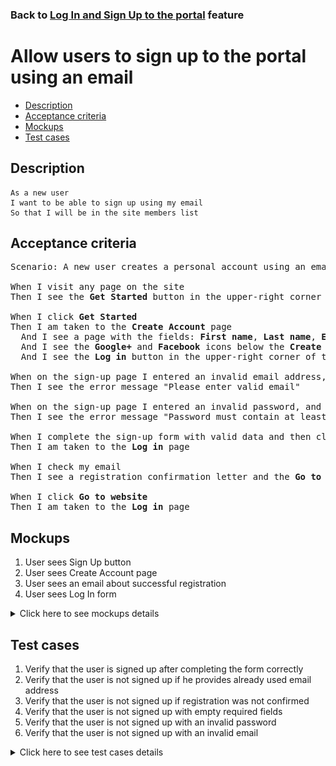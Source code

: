 ### Back to [Log In and Sign Up to the portal](../../) feature

# Allow users to sign up to the portal using an email

- [Description](#description)
- [Acceptance criteria](#acceptance-criteria)
- [Mockups](#mockups)
- [Test cases](#test-cases)

## Description

    As a new user
    I want to be able to sign up using my email
    So that I will be in the site members list

## Acceptance criteria

<pre>
Scenario: A new user creates a personal account using an email

When I visit any page on the site
Then I see the <b>Get Started</b> button in the upper-right corner of the page

When I click <b>Get Started</b>
Then I am taken to the <b>Create Account</b> page
  And I see a page with the fields: <b>First name</b>, <b>Last name</b>, <b>Email</b>, <b>Password</b>, and the <b>Sign up</b> button
  And I see the <b>Google+</b> and <b>Facebook</b> icons below the <b>Create Account</b> label
  And I see the <b>Log in</b> button in the upper-right corner of the page next to the label "Already have an account?" on the left

When on the sign-up page I entered an invalid email address, and then click <b>Sign up</b>
Then I see the error message "Please enter valid email"

When on the sign-up page I entered an invalid password, and click <b>Sign up</b>
Then I see the error message "Password must contain at least 8 characters (letters and numbers)"

When I complete the sign-up form with valid data and then click <b>Sign up</b>
Then I am taken to the <b>Log in</b> page

When I check my email
Then I see a registration confirmation letter and the <b>Go to website</b> button

When I click <b>Go to website</b>
Then I am taken to the <b>Log in</b> page
</pre>

## Mockups

1. User sees Sign Up button
2. User sees Create Account page
3. User sees an email about successful registration
4. User sees Log In form

<details>
  <summary>Click here to see mockups details</summary>

**1. User sees Sign Up button:**

![User sees Sign Up button](/products/sport_news_portal/web_application_features/log_in_and_sign_up/images/home_page_logged_out_user.png)

**2. User sees Create Account page:**

![User sees Create Account page](/products/sport_news_portal/web_application_features/log_in_and_sign_up/images/sing_up_empty_form.png)

**3. User sees an email about successful registration:**

![User sees an email about successful registration](/products/sport_news_portal/web_application_features/log_in_and_sign_up/images/email_successful_sing_up.png)

**4. User sees Log In form:**

![User sees Log In form](/products/sport_news_portal/web_application_features/log_in_and_sign_up/images/log_in_empty_form.png)

</details>

## Test cases

1. Verify that the user is signed up after completing the form correctly
2. Verify that the user is not signed up if he provides already used email address
3. Verify that the user is not signed up if registration was not confirmed
4. Verify that the user is not signed up with empty required fields
5. Verify that the user is not signed up with an invalid password
6. Verify that the user is not signed up with an invalid email

<details>
  <summary>Click here to see test cases details</summary>

### **#1. Verify that the user is signed up after completing the form correctly**

|Preconditions|Steps|Expected result
------|-------|----------
|- Go to Sport News home page</br>- Not logged in to the account|1) In the upper-right corner of the page, click **Get Started**</br>2) Enter valid data to all required fields on the **Create Account** page</br>3) Click **Sign Up**</br>4) Check the entered email inbox</br>5) In the subscription confirmation email, click **Go to website**|4) User received the subscription confirmation email</br>6) User goes to the **Log in** page and is able to log in with the data used for the sign-up|

### **#2. Verify that the user is not signed up if he provides already used email address**

|Preconditions|Steps|Expected result
------|-------|----------
|- Go to Sport News home page</br>- Not logged in to the account</br>- The user already has an account on Sport News site|1) Click **Get Started**</br>2) Enter valid data to all required fields on the **Create Account** page</br>3) Enter the email of an already registered user</br>4) Click **Sign up**|4) User receives the message that the email address is already in use|

### **#3. Verify that the user is not signed up if registration was not confirmed**

|Preconditions|Steps|Expected result
------|-------|----------
|- Go to Sport News home page</br>- Not logged in to the account|1) Click **Get Started**</br>2) Enter valid data to all required fields on the **Create Account** page</br>3) Click **Sign up**</br>4) Check your email</br>5) Do not confirm registration </br>6) In the subscription confirmation email, click **Go to website**</br>7) Try to log in with credentials used for sign-up|4) User receives an email about successful registration</br>7) User is not able to log in|

### **#4. Verify that the user is not signed up with empty required fields**

|Preconditions|Steps|Expected result
------|-------|----------
|- Go to Sport News home page</br>- Not logged in to the account|1) Click **Get started**</br>2) Leave the required fields empty on the **Create Account** page</br>3) Click **Sign up**|3) User sees a message that all required fields should not be empty|

### **#5. Verify that the user is not signed up with an invalid password**

|Preconditions|Steps|Expected result
------|-------|----------
|- Go to Sport News home page</br>- Not logged in to the account</br>-Password must contain at least 8 characters (letters and numbers)|1) Click **Get Started**</br>2) Enter valid data to all required fields on the **Create Account** page</br>3) Type the password that: contains less than 8 characters, does not contain letters, or contains only letters/numbers</br>4) Click **Sign up**|4) The message "_Password must contain at least 8 characters (letters and numbers)_" appears|

### **#6. Verify that the user is not signed up with an invalid email**

|Preconditions|Steps|Expected result
------|-------|----------
|- Go to Sport News home page</br>- Not logged in to the account|1) Click **Get Started**</br>2) Enter valid data to all required fields on the **Create Account** page</br>3) Enter an email address</br>4) Click **Sign up**|4) The message "_Please enter valid email_" appears|
</details>
